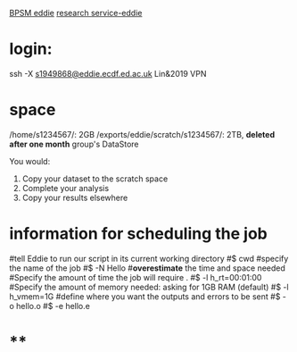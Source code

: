 [BPSM eddie](http://129.215.170.35/07_Using_Eddie.html)
[research service-eddie](https://www.wiki.ed.ac.uk/display/ResearchServices/Anaconda)

# login:
ssh -X s1949868@eddie.ecdf.ed.ac.uk
Lin&2019
VPN
# space
/home/s1234567/: 2GB
/exports/eddie/scratch/s1234567/: 2TB, **deleted after one month**
group's DataStore

You would:
1.  Copy your dataset to the scratch space
2.  Complete your analysis
3.  Copy your results elsewhere
# information for scheduling the job
#tell Eddie to run our script in its current working directory
#$ cwd
#specify the name of the job
#$ -N Hello
#**overestimate** the time and space needed
#Specify the amount of time the job will require .
#$ -l h_rt=00:01:00
#Specify the amount of memory needed: asking for 1GB RAM (default)
#$ -l h_vmem=1G
#define where you want the outputs and errors to be sent
#$ -o hello.o
#$ -e hello.e

# **

<!--stackedit_data:
eyJoaXN0b3J5IjpbLTQ1NTU0NTEyOCwxNzAwMjAzNjY4LDg1NT
Q5MDA3LC0xNTU3NjU1MDQzLDU1NTMxMzIxMSwzMDMxMjY4NzYs
LTEzNzUzNzEyMzQsLTUzNzczOTE0NSwtMTMyNzY4ODI4Miw3MD
IwMDEyMzAsMzY5NTYwMDUwXX0=
-->